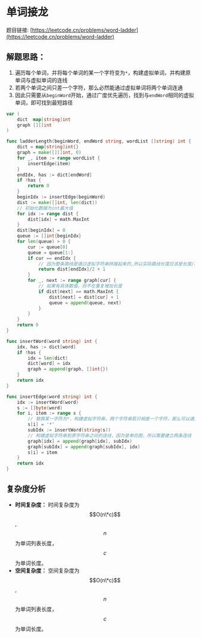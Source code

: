# 单词接龙

题目链接: [https://leetcode.cn/problems/word-ladder](https://leetcode.cn/problems/word-ladder)

## 解题思路：

1. 遍历每个单词，并将每个单词的某一个字符变为`*`，构建虚拟单词，并构建原单词与虚拟单词的连线
2. 若两个单词之间只差一个字符，那么必然能通过虚拟单词将两个单词连通
3. 因此只需要从`beginWord`开始，通过广度优先遍历，找到与`endWord`相同的虚拟单词，即可找到最短路径

```go
var (
	dict  map[string]int
	graph [][]int
)

func ladderLength(beginWord, endWord string, wordList []string) int {
	dict = map[string]int{}
	graph = make([][]int, 0)
	for _, item := range wordList {
		insertEdge(item)
	}
	endIdx, has := dict[endWord]
	if !has {
		return 0
	}
	beginIdx := insertEdge(beginWord)
	dist := make([]int, len(dict))
	// 初始化数据为int最大值
	for idx := range dist {
		dist[idx] = math.MaxInt
	}
	dist[beginIdx] = 0
	queue := []int{beginIdx}
	for len(queue) > 0 {
		cur := queue[0]
		queue = queue[1:]
		if cur == endIdx {
			// 因为整条路线是通过虚拟字符串拼接起来的,所以实际路线长度应该是长度/2 + 1,+1是要把开始节点算上
			return dist[endIdx]/2 + 1
		}
		for _, next := range graph[cur] {
			// 如果有具体数值，则不在重复增加长度
			if dist[next] == math.MaxInt {
				dist[next] = dist[cur] + 1
				queue = append(queue, next)
			}
		}
	}
	return 0
}

func insertWord(word string) int {
	idx, has := dict[word]
	if !has {
		idx = len(dict)
		dict[word] = idx
		graph = append(graph, []int{})
	}
	return idx
}

func insertEdge(word string) int {
	idx := insertWord(word)
	s := []byte(word)
	for i, item := range s {
		// 替换某一字符为*，构建虚拟字符串，两个字符串若只相差一个字符，那么可以通过这个虚拟字符串进行连接
		s[i] = '*'
		subIdx := insertWord(string(s))
		// 构建虚拟字符串到原字符串之间的连线，因为是单向图，所以需要建立两条连线
		graph[idx] = append(graph[idx], subIdx)
		graph[subIdx] = append(graph[subIdx], idx)
		s[i] = item
	}
	return idx
}
```

## 复杂度分析

- **时间复杂度：** 时间复杂度为$$O(n\*c)$$, $$n$$为单词列表长度，$$c$$为单词长度。
- **空间复杂度：** 空间复杂度为$$O(n\*c)$$, $$n$$为单词列表长度，$$c$$为单词长度。
